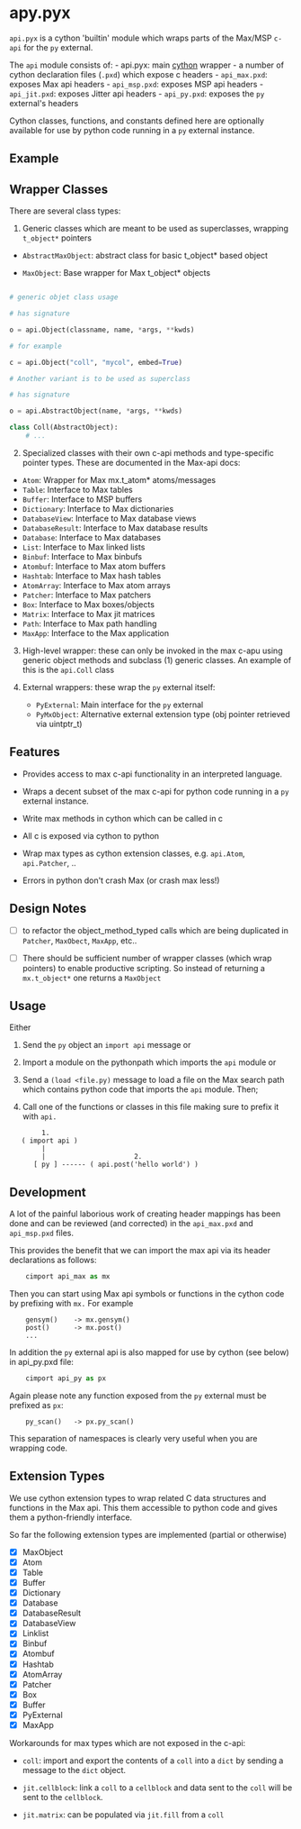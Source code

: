 # apy.pyx

`api.pyx` is a cython 'builtin' module which wraps parts of the Max/MSP `c-api`
for the `py` external.

The `api` module consists of:
    - api.pyx: main [cython](https://cython.org) wrapper
    - a number of cython declaration files (`.pxd`) which expose c headers
        - `api_max.pxd`: exposes Max api headers
        - `api_msp.pxd`: exposes MSP api headers
        - `api_jit.pxd`: exposes Jitter api headers
        - `api_py.pxd`: exposes the `py` external's headers

Cython classes, functions, and constants defined here are optionally
available for use by python code running in a `py` external instance.

## Example




## Wrapper Classes

There are several class types:

1. Generic classes which are meant to be used as superclasses, wrapping `t_object*` pointers

- `AbstractMaxObject`: abstract class for basic t_object* based object

- `MaxObject`: Base wrapper for Max t_object* objects

```python

# generic objet class usage

# has signature

o = api.Object(classname, name, *args, **kwds)

# for example

c = api.Object("coll", "mycol", embed=True)

# Another variant is to be used as superclass

# has signature

o = api.AbstractObject(name, *args, **kwds)

class Coll(AbstractObject):
    # ...

```

2. Specialized classes with their own c-api methods and type-specific pointer types. These are documented in the Max-api docs:

- `Atom`: Wrapper for Max mx.t_atom* atoms/messages
- `Table`: Interface to Max tables
- `Buffer`: Interface to MSP buffers
- `Dictionary`: Interface to Max dictionaries
- `DatabaseView`: Interface to Max database views
- `DatabaseResult`: Interface to Max database results
- `Database`: Interface to Max databases
- `List`: Interface to Max linked lists
- `Binbuf`: Interface to Max binbufs
- `Atombuf`: Interface to Max atom buffers
- `Hashtab`: Interface to Max hash tables
- `AtomArray`: Interface to Max atom arrays
- `Patcher`: Interface to Max patchers
- `Box`: Interface to Max boxes/objects
- `Matrix`: Interface to Max jit matrices
- `Path`: Interface to Max path handling
- `MaxApp`: Interface to the Max application

3. High-level wrapper: these can only be invoked in the max c-apu using generic object methods and subclass (1) generic classes. An example of this is the `api.Coll` class

4. External wrappers: these wrap the `py` external itself:

    - `PyExternal`: Main interface for the `py` external
    - `PyMxObject`: Alternative external extension type (obj pointer retrieved via uintptr_t)

## Features

- Provides access to max c-api functionality in an interpreted language.

- Wraps a decent subset of the max c-api for python code running in a `py` external instance.

- Write max methods in cython which can be called in c

- All c is exposed via cython to python

- Wrap max types as cython extension classes, e.g. `api.Atom`, `api.Patcher`, ..

- Errors in python don't crash Max (or crash max less!)

## Design Notes

- [ ] to refactor the object_method_typed calls which are being duplicated in `Patcher`, `MaxObect`, `MaxApp`, etc..

- [ ] There should be sufficient number of wrapper classes (which wrap pointers)  to enable productive scripting. So instead of returning a `mx.t_object*` one returns a `MaxObject`

## Usage

Either

1. Send the `py` object an `import api` message or

2. Import a module on the pythonpath which imports the `api` module or

3. Send a `(load <file.py)` message to load a file on the Max search path which contains python code that imports the `api` module. Then;

4. Call one of the functions or classes in this file making sure to prefix it with `api.`

```text
        1.
   ( import api )
        |
        |                      2.
      [ py ] ------ ( api.post('hello world') )
```

## Development

A lot of the painful laborious work of creating header mappings has been
done and can be reviewed (and corrected) in
the `api_max.pxd` and `api_msp.pxd` files.

This provides the benefit that we can import the max api via its header
declarations as follows:

```python
    cimport api_max as mx
```

Then you can start using Max api symbols or functions in the cython code
by prefixing with `mx.` For example

```text
    gensym()    -> mx.gensym()
    post()      -> mx.post()
    ...
```

In addition the `py` external api is also mapped for use by cython
(see below) in api_py.pxd file:

```python
    cimport api_py as px
```

Again please note any function exposed from the `py` external must
be prefixed as `px`:

```text
    py_scan()   -> px.py_scan()
```

This separation of namespaces is clearly very useful when you are
wrapping code.

## Extension Types

We use cython extension types to wrap related C data structures and functions
in the Max api. This them accessible to python code and gives them a python-friendly interface.

So far the following extension types are implemented (partial or otherwise)

- [x] MaxObject
- [x] Atom
- [x] Table
- [x] Buffer
- [x] Dictionary
- [x] Database
- [x] DatabaseResult
- [x] DatabaseView
- [x] Linklist
- [x] Binbuf
- [x] Atombuf
- [x] Hashtab
- [x] AtomArray
- [x] Patcher
- [x] Box
- [x] Buffer
- [x] PyExternal
- [x] MaxApp

Workarounds for max types which are not exposed in the c-api:

- `coll`: import and export the contents of a `coll` into a `dict` by
  sending a message to the `dict` object.

- `jit.cellblock`: link a `coll` to a `cellblock` and data sent to the
  `coll` will be sent to the `cellblock`.

- `jit.matrix`: can be populated via `jit.fill` from a `coll`
